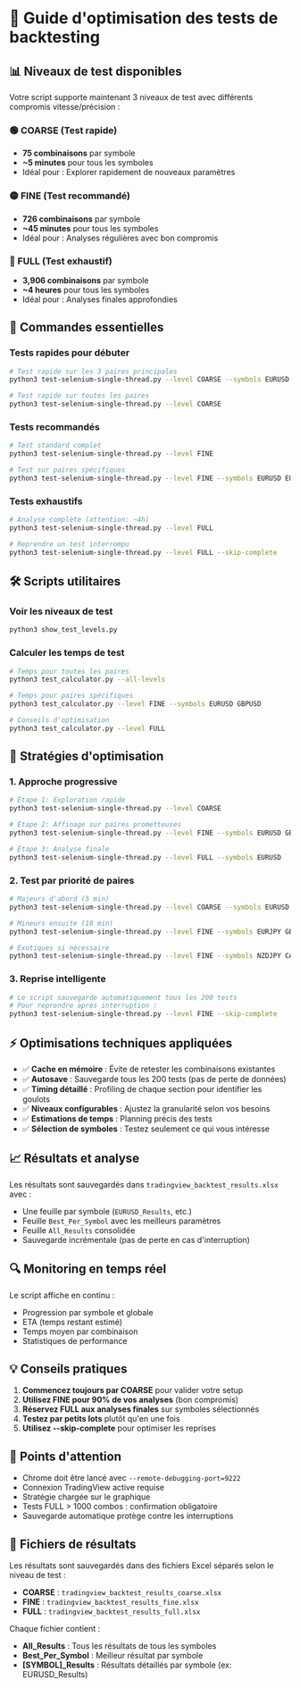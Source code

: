 # 🚀 Guide d'optimisation des tests de backtesting

## 📊 Niveaux de test disponibles

Votre script supporte maintenant 3 niveaux de test avec différents compromis vitesse/précision :

### 🟢 COARSE (Test rapide)
- **75 combinaisons** par symbole
- **~5 minutes** pour tous les symboles
- Idéal pour : Explorer rapidement de nouveaux paramètres

### 🟡 FINE (Test recommandé) 
- **726 combinaisons** par symbole  
- **~45 minutes** pour tous les symboles
- Idéal pour : Analyses régulières avec bon compromis

### 🔴 FULL (Test exhaustif)
- **3,906 combinaisons** par symbole
- **~4 heures** pour tous les symboles  
- Idéal pour : Analyses finales approfondies

## 🎯 Commandes essentielles

### Tests rapides pour débuter

```bash
# Test rapide sur les 3 paires principales
python3 test-selenium-single-thread.py --level COARSE --symbols EURUSD GBPUSD USDJPY

# Test rapide sur toutes les paires
python3 test-selenium-single-thread.py --level COARSE
```

### Tests recommandés

```bash
# Test standard complet
python3 test-selenium-single-thread.py --level FINE

# Test sur paires spécifiques
python3 test-selenium-single-thread.py --level FINE --symbols EURUSD EURAUD USDCAD
```

### Tests exhaustifs

```bash
# Analyse complète (attention: ~4h)
python3 test-selenium-single-thread.py --level FULL

# Reprendre un test interrompu
python3 test-selenium-single-thread.py --level FULL --skip-complete
```

## 🛠️ Scripts utilitaires

### Voir les niveaux de test

```bash
python3 show_test_levels.py
```

### Calculer les temps de test

```bash
# Temps pour toutes les paires
python3 test_calculator.py --all-levels

# Temps pour paires spécifiques  
python3 test_calculator.py --level FINE --symbols EURUSD GBPUSD

# Conseils d'optimisation
python3 test_calculator.py --level FULL
```

## 🚀 Stratégies d'optimisation

### 1. Approche progressive

```bash
# Étape 1: Exploration rapide
python3 test-selenium-single-thread.py --level COARSE

# Étape 2: Affinage sur paires prometteuses  
python3 test-selenium-single-thread.py --level FINE --symbols EURUSD GBPUSD

# Étape 3: Analyse finale
python3 test-selenium-single-thread.py --level FULL --symbols EURUSD
```

### 2. Test par priorité de paires

```bash
# Majeurs d'abord (5 min)
python3 test-selenium-single-thread.py --level COARSE --symbols EURUSD GBPUSD USDJPY AUDUSD USDCAD USDCHF

# Mineurs ensuite (10 min)  
python3 test-selenium-single-thread.py --level FINE --symbols EURJPY GBPJPY EURGBP AUDCAD

# Exotiques si nécessaire
python3 test-selenium-single-thread.py --level FINE --symbols NZDJPY CADCHF GBPNZD
```

### 3. Reprise intelligente

```bash
# Le script sauvegarde automatiquement tous les 200 tests
# Pour reprendre après interruption :
python3 test-selenium-single-thread.py --level FINE --skip-complete
```

## ⚡ Optimisations techniques appliquées

- ✅ **Cache en mémoire** : Évite de retester les combinaisons existantes
- ✅ **Autosave** : Sauvegarde tous les 200 tests (pas de perte de données)
- ✅ **Timing détaillé** : Profiling de chaque section pour identifier les goulots
- ✅ **Niveaux configurables** : Ajustez la granularité selon vos besoins
- ✅ **Estimations de temps** : Planning précis des tests
- ✅ **Sélection de symboles** : Testez seulement ce qui vous intéresse

## 📈 Résultats et analyse

Les résultats sont sauvegardés dans `tradingview_backtest_results.xlsx` avec :
- Une feuille par symbole (`EURUSD_Results`, etc.)
- Feuille `Best_Per_Symbol` avec les meilleurs paramètres
- Feuille `All_Results` consolidée
- Sauvegarde incrémentale (pas de perte en cas d'interruption)

## 🔍 Monitoring en temps réel

Le script affiche en continu :
- Progression par symbole et globale
- ETA (temps restant estimé)  
- Temps moyen par combinaison
- Statistiques de performance

## 💡 Conseils pratiques

1. **Commencez toujours par COARSE** pour valider votre setup
2. **Utilisez FINE pour 90% de vos analyses** (bon compromis)
3. **Réservez FULL aux analyses finales** sur symboles sélectionnés
4. **Testez par petits lots** plutôt qu'en une fois
5. **Utilisez --skip-complete** pour optimiser les reprises

## 🚨 Points d'attention

- Chrome doit être lancé avec `--remote-debugging-port=9222`
- Connexion TradingView active requise
- Stratégie chargée sur le graphique
- Tests FULL > 1000 combos : confirmation obligatoire
- Sauvegarde automatique protège contre les interruptions

## 📁 Fichiers de résultats

Les résultats sont sauvegardés dans des fichiers Excel séparés selon le niveau de test :

- **COARSE** : `tradingview_backtest_results_coarse.xlsx`
- **FINE** : `tradingview_backtest_results_fine.xlsx`  
- **FULL** : `tradingview_backtest_results_full.xlsx`

Chaque fichier contient :

- **All_Results** : Tous les résultats de tous les symboles
- **Best_Per_Symbol** : Meilleur résultat par symbole
- **[SYMBOL]_Results** : Résultats détaillés par symbole (ex: EURUSD_Results)
